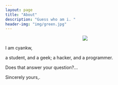 ```yaml
---
layout: page
title: "About"
description: "Guess who am i. "
header-img: "img/green.jpg"
---
```



<center>
    <p><img src="http://7xlfkx.com1.z0.glb.clouddn.com/white2.jpg" align="center"></p>
</center>

I am cyankw, 

a student, and a geek; a hacker, and  a programmer.

Does that answer your question?... 

Sincerely yours,. 







